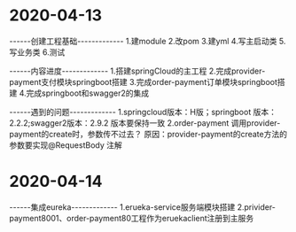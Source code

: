 # 2020-04-13
------创建工程基础-------------
1.建module
2.改pom
3.建yml
4.写主启动类
5.写业务类
6.测试


------内容进度-------------
1.搭建springCloud的主工程
2.完成provider-payment支付模块springboot搭建
3.完成order-payment订单模块springboot搭建
4.完成springboot和swagger2的集成

------遇到的问题-------------
1.springcloud版本：H版；springboot 版本：2.2.2;swagger2版本：2.9.2 版本要保持一致
2.order-payment 调用provider-payment的create时，参数传不过去？
  原因：provider-payment的create方法的参数要实现@RequestBody 注解

# 2020-04-14
------集成eureka-------------
1.erueka-service服务端模块搭建
2.privider-payment8001、order-payment80工程作为eruekaclient注册到主服务
